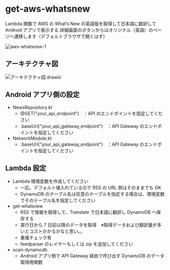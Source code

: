 # get-aws-whatsnew

Lambda 関数で AWS の What’s New の英語版を取得して日本語に翻訳して Android アプリで表示する
詳細画面のボタンからはオリジナル（英語）のページへ遷移します（デフォルトブラウザで開くはず）

![aws-whatsnew-1](https://github.com/user-attachments/assets/ca5fbcaf-bcff-467a-bc09-ccf5509dd9db)

## アーキテクチャ図

![アーキテクチャ図 drawio](https://github.com/user-attachments/assets/e031ae38-ea77-41bd-98f2-a58b5d24ed62)

## Android アプリ側の設定

- NewsRepository.kt
  - @GET("your_api_endpoint")　：API のエンドポイントを指定してください
  - .baseUrl("your_api_gateway_endpoint")　：API Gateway のエンドポイントを指定してください
- NetworkModule.kt
  - .baseUrl("your_api_gateway_endpoint")　：API Gateway のエンドポイントを指定してください

## Lambda 設定

- Lambda 環境変数を作成してください
  - 一応、デフォルト値入れているので RSS の URL 側はそのままでも OK
  - DynamoDB のテーブル名は任意のテーブルを指定する場合は、環境変数でそのテーブル名を指定してください
- get-whatsnew
  - RSS で情報を取得して、Translate で日本語に翻訳し DynamoDB へ保存する
  - 実行日から 7 日前以降のデータを取得　※取得データおよび翻訳量が多いとコストかかるかなと思い。。
  - 重複チェック有
  - feedparser のレイヤーもしくは zip を追加してください
- scan-dynamodb
  - Android アプリ側で API Gateway 経由で呼び出す DynamoDB のデータ取得用関数

